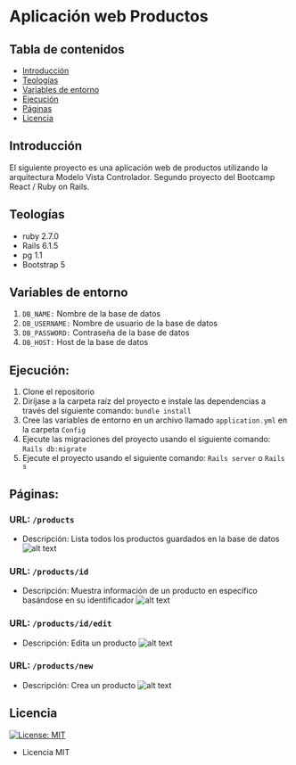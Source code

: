 # Aplicación web Productos

## Tabla de contenidos

* [Introducción](#introducción)
* [Teologías](#tecnologias)
* [Variables de entorno](#variables-de-entorno)
* [Ejecución](#ejecución)
* [Páginas](#páginas)
* [Licencia](#licencia)

## Introducción

El siguiente proyecto es una aplicación web de productos utilizando la arquitectura Modelo Vista Controlador.
Segundo proyecto del Bootcamp React / Ruby on Rails. 

## Teologías

* ruby 2.7.0
* Rails 6.1.5
* pg 1.1
* Bootstrap 5

## Variables de entorno

1. `DB_NAME:` Nombre de la base de datos
2. `DB_USERNAME:` Nombre de usuario de la base de datos
3. `DB_PASSWORD:` Contraseña de la base de datos
4. `DB_HOST:` Host de la base de datos 

## Ejecución:

1. Clone el repositorio
2. Diríjase a la carpeta raíz del proyecto e instale las dependencias a través del siguiente comando:  `bundle install`
3. Cree las variables de entorno en un archivo llamado `application.yml` en la carpeta `Config`
4. Ejecute las migraciones del proyecto usando el siguiente comando: `Rails db:migrate`
5. Ejecute el proyecto usando el siguiente comando: `Rails server` o `Rails s`

## Páginas:

### URL: `/products`
* Descripción: Lista todos los productos guardados en la base de datos
![alt text](https://i.imgur.com/jBFjhPM.png)

### URL: `/products/id`
* Descripción: Muestra información de un producto en específico basándose en su identificador
![alt text](https://i.imgur.com/bDImVRK.png)

### URL: `/products/id/edit`
* Descripción: Edita un producto
![alt text](https://i.imgur.com/g9vFJhO.png)

### URL: `/products/new`
* Descripción: Crea un producto
![alt text](https://i.imgur.com/qYCoR2f.png)

## Licencia
[![License: MIT](https://img.shields.io/badge/License-MIT-yellow.svg)](https://opensource.org/licenses/MIT)
* Licencia MIT